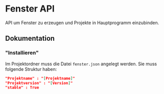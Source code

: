 # Fenster API

API um Fenster zu erzeugen und Projekte in Hauptprogramm einzubinden.



## Dokumentation


### "Installieren"

Im Projektordner muss die Datei `fenster.json` angelegt werden. Sie muss folgende Struktur haben:
```json
"Projektname" : "[Projektname]"
"Projektversion" : "[Version]"
"stable" : True
```